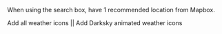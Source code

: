When using the search box, have 1 recommended location from Mapbox.

Add all weather icons || Add Darksky animated weather icons